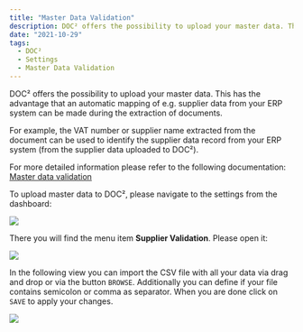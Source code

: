 ```yaml
---
title: "Master Data Validation"
description: DOC² offers the possibility to upload your master data. This has the advantage that an automatic mapping of e.g. supplier data from your ERP system can be made during the extraction of documents. 
date: "2021-10-29"
tags:
  - DOC²
  - Settings
  - Master Data Validation
---
```


DOC² offers the possibility to upload your master data. This has the advantage that an automatic mapping of e.g. supplier data from your ERP system can be made during the extraction of documents.

For example, the VAT number or supplier name extracted from the document can be used to identify the supplier data record from your ERP system (from the supplier data uploaded to DOC²).

For more detailed information please refer to the following documentation: [Master data validation](/doc2/document-validation/master-data-validation/)

To upload master data to DOC², please navigate to the settings from the dashboard:

![](/_images/doc2/DOC2_SupplierValidation_1.png)

There you will find the menu item **Supplier Validation**. Please open it:

![](/_images/doc2/DOC2_SupplierValidation_2.png)

In the following view you can import the CSV file with all your data via drag and drop or via the button `BROWSE`. Additionally you can define if your file contains semicolon or comma as separator. When you are done click on `SAVE` to apply your changes.

![](/_images/doc2/DOC2_SupplierValidation_3.png)
